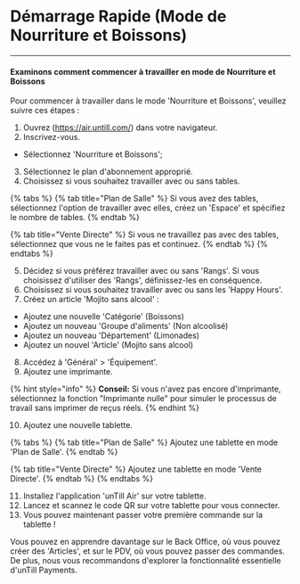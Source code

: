 # Démarrage Rapide (Mode de Nourriture et Boissons)

--------------------

#### Examinons comment commencer à travailler en mode de Nourriture et Boissons

Pour commencer à travailler dans le mode 'Nourriture et Boissons', veuillez suivre ces étapes :

1. Ouvrez (https://air.untill.com/) dans votre navigateur.
2. Inscrivez-vous.
- Sélectionnez 'Nourriture et Boissons';

3. Sélectionnez le plan d'abonnement approprié.
4. Choisissez si vous souhaitez travailler avec ou sans tables.

{% tabs %}
{% tab title="Plan de Salle" %}
Si vous avez des tables, sélectionnez l'option de travailler avec elles, créez un 'Espace' et spécifiez le nombre de tables.
{% endtab %}

{% tab title="Vente Directe" %}
Si vous ne travaillez pas avec des tables, sélectionnez que vous ne le faites pas et continuez.
{% endtab %}
{% endtabs %}

5. Décidez si vous préférez travailler avec ou sans 'Rangs'. Si vous choisissez d'utiliser des 'Rangs', définissez-les en conséquence.
6. Choisissez si vous souhaitez travailler avec ou sans les 'Happy Hours'.
7. Créez un article 'Mojito sans alcool' :

- Ajoutez une nouvelle 'Catégorie' (Boissons)
- Ajoutez un nouveau 'Groupe d'aliments' (Non alcoolisé)
- Ajoutez un nouveau 'Département' (Limonades)
- Ajoutez un nouvel 'Article' (Mojito sans alcool)

8. Accédez à 'Général' > 'Équipement'.
9. Ajoutez une imprimante.

{% hint style="info" %}
**Conseil:** Si vous n'avez pas encore d'imprimante, sélectionnez la fonction "Imprimante nulle" pour simuler le processus de travail sans imprimer de reçus réels.
{% endhint %}

10. Ajoutez une nouvelle tablette.

{% tabs %}
{% tab title="Plan de Salle" %}
Ajoutez une tablette en mode 'Plan de Salle'.
{% endtab %}

{% tab title="Vente Directe" %}
Ajoutez une tablette en mode 'Vente Directe'.
{% endtab %}
{% endtabs %}

11. Installez l'application 'unTill Air' sur votre tablette.
12. Lancez et scannez le code QR sur votre tablette pour vous connecter.
13. Vous pouvez maintenant passer votre première commande sur la tablette !

Vous pouvez en apprendre davantage sur le Back Office, où vous pouvez créer des 'Articles', et sur le PDV, où vous pouvez passer des commandes. De plus, nous vous recommandons d'explorer la fonctionnalité essentielle d'unTill Payments.
